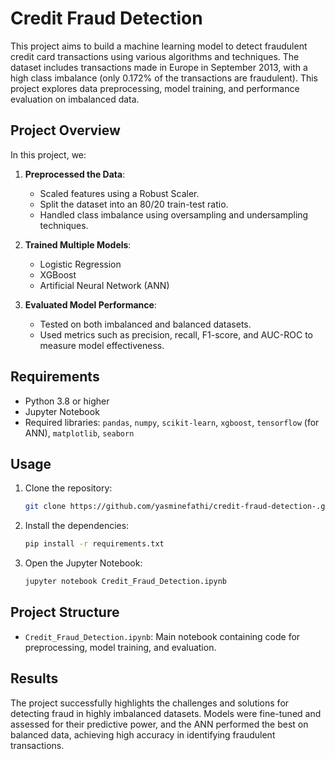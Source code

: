 

# Credit Fraud Detection

This project aims to build a machine learning model to detect fraudulent credit card transactions using various algorithms and techniques. The dataset includes transactions made in Europe in September 2013, with a high class imbalance (only 0.172% of the transactions are fraudulent). This project explores data preprocessing, model training, and performance evaluation on imbalanced data.

## Project Overview

In this project, we:
1. **Preprocessed the Data**:
   - Scaled features using a Robust Scaler.
   - Split the dataset into an 80/20 train-test ratio.
   - Handled class imbalance using oversampling and undersampling techniques.

2. **Trained Multiple Models**:
   - Logistic Regression
   - XGBoost
   - Artificial Neural Network (ANN)

3. **Evaluated Model Performance**:
   - Tested on both imbalanced and balanced datasets.
   - Used metrics such as precision, recall, F1-score, and AUC-ROC to measure model effectiveness.

## Requirements

- Python 3.8 or higher
- Jupyter Notebook
- Required libraries: `pandas`, `numpy`, `scikit-learn`, `xgboost`, `tensorflow` (for ANN), `matplotlib`, `seaborn`

## Usage

1. Clone the repository:
   ```bash
   git clone https://github.com/yasminefathi/credit-fraud-detection-.git
   ```
2. Install the dependencies:
   ```bash
   pip install -r requirements.txt
   ```
3. Open the Jupyter Notebook:
   ```bash
   jupyter notebook Credit_Fraud_Detection.ipynb
   ```

## Project Structure

- `Credit_Fraud_Detection.ipynb`: Main notebook containing code for preprocessing, model training, and evaluation.

## Results

The project successfully highlights the challenges and solutions for detecting fraud in highly imbalanced datasets. Models were fine-tuned and assessed for their predictive power, and the ANN performed the best on balanced data, achieving high accuracy in identifying fraudulent transactions.

